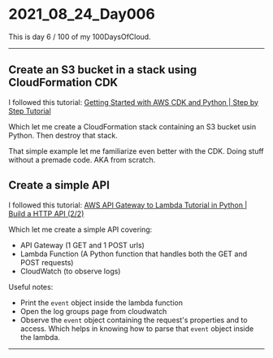 # 2021_08_24_Day006

This is day 6 / 100 of my 100DaysOfCloud.

---
## Create an S3 bucket in a stack using CloudFormation CDK
I followed this tutorial: [Getting Started with AWS CDK and Python | Step by Step Tutorial](https://www.youtube.com/watch?v=I2cXlYYoQqQ)

Which let me create a CloudFormation stack containing an S3 bucket usin Python. Then destroy that stack.

That simple example let me familiarize even better with the CDK. Doing stuff without a premade code. AKA from scratch.

## Create a simple API
I followed this tutorial: [AWS API Gateway to Lambda Tutorial in Python | Build a HTTP API (2/2)](https://www.youtube.com/watch?v=M91vXdjve7A)

Which let me create a simple API covering:
- API Gateway (1 GET and 1 POST urls)
- Lambda Function (A Python function that handles both the GET and POST requests)
- CloudWatch (to observe logs)

Useful notes:
- Print the `event` object inside the lambda function
- Open the log groups page from cloudwatch
- Observe the `event` object containing the request's properties and to access. Which helps in knowing how to parse that `event` object inside the lambda.

---
